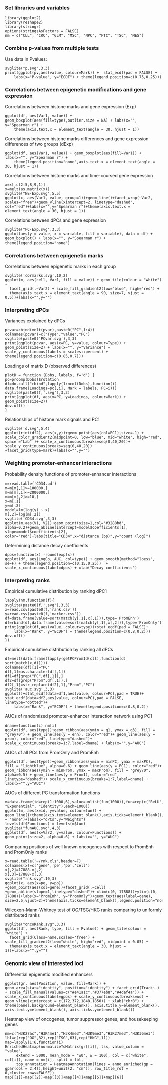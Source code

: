 ### Set libraries and variables

```{r}
library(ggplot2)
library(reshape2)
library(stringr)
options(stringsAsFactors = FALSE)
nm = c("CLL", "CRC", "GLM", "MSC", "NPC", "PTC", "TSC", "MES")
```

### Combine p-values from multiple tests

Use data in Pvalues:

```{r}
svglite("p.svg",3,3)
print(ggplot(pv,aes(value, colour=Mark)) +  stat_ecdf(pad = FALSE) + 
    labs(x="P-value", y="ECDF") + theme(legend.position=c(0.75,0.25)))
```

### Correlations between epigenetic modifications and gene expression

Correlations between histone marks and gene expression (Exp)

```{r}
ggplot(df, aes(Var1, value)) + geom_boxplot(aes(fill=type),outlier.size = NA) + labs(x="", y="Spearman r") + 
    theme(axis.text.x = element_text(angle = 30, hjust = 1))
```
Correlations between histone marks differences and gene expression differences of two groups (dExp)

```{r}
ggplot(df, aes(Var1, value)) + geom_boxplot(aes(fill=Var1)) + labs(x="", y="Spearman r") + 
    theme(legend.position="none",axis.text.x = element_text(angle = 30, hjust = 1))
```
Correlations between histone marks and time-coursed gene expression

```{r}
x=x[,c(2:5,8,9,1)]
x=melt(as.matrix(x))
svglite("NE-Exp.svg",5,5)
ggplot(x, aes(Var1, value, group=1))+geom_line()+facet_wrap(~Var2, scales="free")+geom_vline(xintercept=2, linetype="dashed", col="red")+labs(x="",y="Spearman r")+theme(axis.text.x = element_text(angle = 30, hjust = 1))
```
Correlations between dPCs and gene expression

```{r}
svglite("PC-Exp.svg",3,3)
ggplot(aes(y = value, x = variable, fill = variable), data = df) + geom_boxplot() + labs(x="", y="Spearman r") + theme(legend.position="none")
```

### Correlations between epigenetic marks

Correlations between epigenetic marks in each group

```{r}
svglite('cormarks.svg',10,2)
ggplot(m, aes(cell, Var1, fill = value)) + geom_tile(colour = "white") + 
  facet_grid(.~Var2) + scale_fill_gradient2(low="blue", high="red") +
  theme(axis.text.x = element_text(angle = 90, size=7, vjust = 0.5))+labs(x="",y="")
```
### Interpreting dPCs

Variances explained by dPCs

```{r}
pcvar=cbind(melt(pvar),paste0("PC",1:4))
colnames(pcvar)=c("Type","value","PC")
svglite(paste0('PCvar.svg'),3,3)
print(ggplot(pcvar, aes(x=PC, y=value, colour=Type)) + geom_point(size=2) + labs(x="", y="Variance") + scale_y_continuous(labels = scales::percent) + theme(legend.position=c(0.85,0.7)))
```

Loadings of matrix D (observed differences)

```{r}
plotD = function (Dobs, labels, f='d') {
pc=prcomp(Dobs)$rotation
df=do.call("rbind",lapply(1:ncol(Dobs),function(i) data.frame(Loadings=pc[,i], Mark = labels, PC=i)))
svglite(paste0(f,'.svg'),3,3)
print(ggplot(df, aes(x=PC, y=Loadings, colour=Mark)) + geom_point(size=2))
dev.off()
}
```

Relationships of histone mark signals and PC1

```{r}
svglite('d.svg',5,4)
ggplot(rint(df2), aes(x,y))+geom_point(aes(col=PC1),size=.1) + scale_color_gradient2(midpoint=0, low="blue", mid="white", high="red", space ="Lab" )+ scale_x_continuous(breaks=seq(0,40,20))+ scale_y_continuous(breaks=seq(0,40,20)) +facet_grid(type~mark)+labs(x="",y="")
```

### Weighting promoter-enhancer interactions

Probability density functions of promoter-enhancer interactions
```{r}
m=read.table('CD34.pd')
m=m[m[,1]>=100000,]
m=m[m[,1]<=2000000,]
m=m[m[,2]>=10,]
x=m[,1]
y=m[,2]
model=lm(log(y) ~ x)
m[,2]=log(m[,2])
svglite('CD34.svg',3,3)
ggplot(m,aes(V1, V2))+geom_point(size=1,col='#3288bd', alpha=0.2)+geom_abline(intercept=model$coefficients[1], slope=model$coefficients[2], color="red")+labs(title="CD34",x="distance (bp)",y="count (log)")
```

Determining distance decay coefficients
```{r}
dpos=function(x) -round(exp(x))
ggplot(df, aes(LogCo, AUC, col=type)) + geom_smooth(method="loess", se=F) + theme(legend.position=c(0.15,0.25))  + scale_x_continuous(label=dpos) + xlab("Decay coefficients")
```

### Interpreting ranks

Empirical cumulative distribution by ranking dPC1

```{r}
lapply(nm,function(f){
svglite(paste0(f,'.svg'),3,3)
x=read.csv(paste0(f,'rank.csv'))
y=read.csv(paste0(f,'marker.csv'))
df=data.frame(value=sort(match(y[,1],x[,1])),type='PromEnh')
df=rbind(df,data.frame(value=sort(match(y[,1],x[,2])),type='PromOnly'))
print(ggplot(df,aes(value, colour=type))+stat_ecdf(pad = FALSE)+ 
	labs(x="Rank", y="ECDF") + theme(legend.position=c(0.8,0.2)))
dev.off()
})
```

Empirical cumulative distribution by ranking all dPCs

```{r}
df=melt(data.frame(lapply(getPCPromId(cll),function(d) sort(match(x,d)))))
colnames(df)[1]="PC"
df[,1]=as.character(df[,1])
df1=df[grep("PC",df[,1]),]
df2=df[grep("Prom",df[,1]),]
df2[,1]=str_replace(df2[,1],"Prom","PC")
svglite('auc.svg',3,3)
ggplot()+stat_ecdf(data=df1,aes(value, colour=PC),pad = TRUE)+ 
stat_ecdf(data=df2,aes(value, colour=PC),pad = FALSE, linetype="dotted")+
	labs(x="Rank", y="ECDF") + theme(legend.position=c(0.8,0.2))
```

AUCs of randomized promoter-enhancer interaction network using PC1

```{r}
dname=function(i) nm[i]
ggplot(df, aes(type))+geom_ribbon(aes(ymin = q1, ymax = q3), fill = "grey70") + geom_line(aes(y = enh), color="red")+ geom_line(aes(y = prom), color="red", linetype="dashed")+ scale_x_continuous(breaks=1:7,label=dname) + labs(x="",y="AUC")
```

AUCs of all PCs from PromOnly and PromEnh

```{r}
ggplot(df, aes(type))+geom_ribbon(aes(ymin = minPC, ymax = maxPC), fill = "lightblue", alpha=0.6) + geom_line(aes(y = PC1), color="red")+
geom_ribbon(aes(ymin = minProm, ymax = maxProm), fill = "grey70", alpha=0.5) + geom_line(aes(y = Prom1), color="red", linetype="dashed")+ scale_x_continuous(breaks=1:7,label=dname) + labs(x="",y="AUC")
```

AUCs of different PC transformation functions

```{r}
m=data.frame(id=rep(1:1000,6),value=unlist(fun(1000)),fun=rep(c("ReLU","Sigmoid","Logit","Inverse\nexponential", "Exponential", "Identity"),each=1000))
ggplot(m, aes(x=id, y=value, colour=fun)) + geom_line()+theme(axis.text=element_blank(),axis.ticks=element_blank(),legend.position = "none")+labs(x="dPCs",y="Weights")
levels(df$Functions) = levels(m$fun)
svglite("funAUC.svg",4,3)
ggplot(df, aes(x=Var2, y=value, colour=Functions)) + geom_point(size=2, alpha=0.6) + labs(x="", y="AUC")
```

Comparing positions of well known oncogenes with respect to PromEnh and PromOnly ranks

```{r}
x=read.table('~/rnk.xls',header=F)
colnames(x)=c('gene','pe','po','cell')
x[,2]=17888-x[,2]
x[,3]=17888-x[,3]
svglite("rnk.svg",10,3)
ggplot(x, aes(x=pe, y=po)) +geom_point(aes(col=gene))+facet_grid(.~cell) +geom_abline(slope=1,linetype="dashed")+ xlim(c(0, 17888))+ylim(c(0, 17888))+labs(x="PromEnh", y="PromOnly")+geom_text(aes(label=gene), size=2.5,vjust=2)+theme(axis.ticks=element_blank(),legend.position="none")
```

Wilcoxon-Mann-Whitney test of OG/TSG/HKG ranks comparing to uniformly distributed ranks

```{r}
svglite("oncoRank.svg",3,3)
ggplot(df, aes(Rank, type, fill = Pvalue)) + geom_tile(colour = "white") + 
  facet_grid(Class~name,scales='free') + scale_fill_gradient2(low="white", high="red", midpoint = 0.05) +
  theme(axis.text.x = element_text(angle = 30, hjust = 1))+labs(x="",y="")
```
### Genomic view of interested loci

Differential epigenetic modified enhancers

```{r}
ggplot(gr, aes(Position, value, fill=Mark)) + geom_area(stat="identity", position="identity") + facet_grid(Track~.) + scale_fill_manual(values=c("#e41a1c","#377eb8","#4daf4a")) + scale_x_continuous(label=gpos) + scale_y_continuous(breaks=uq) + geom_vline(xintercept = c(172,372,1848,1850)) + xlab("chr8") + theme(panel.background=element_blank(), axis.title.y=element_blank(), axis.text.y=element_blank(), axis.ticks.y=element_blank())
```

Heatmap view of oncogenes, tumor suppressor genes, and housekeeping genes

```{r}
nm=c("H3K27ac","H3K4me1","H3K4me3","H3K9me3","H3K27me3","H3K36me3")
lbl=c(rep("OG",82),rep("TSG",63),rep("HKG",11))
map=lapply(1:6,function(i)
EnrichedHeatmap(normalizeToMatrix(gr[[i]], tss, value_column = "value", 
     extend = 5000, mean_mode = "w0", w = 100), col = c("white", col[i]), name = nm[i], split = lbl, 
     top_annotation = HeatmapAnnotation(lines = anno_enriched(gp = gpar(col = 2:4)),height=unit(2, "cm")), row_title_rot = 0,cluster_rows=FALSE))
map[[1]]+map[[2]]+map[[3]]+map[[4]]+map[[5]]+map[[6]]
```

